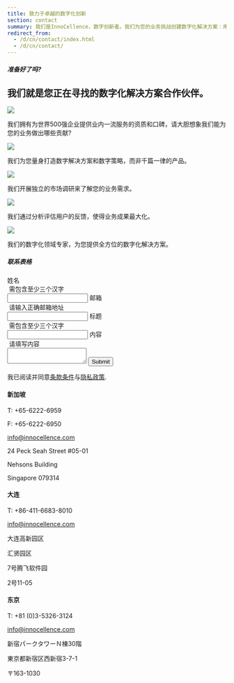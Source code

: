 ```yaml
---
title: 致力于卓越的数字化创新
section: contact
summary: 我们是InnoCellence，数字创新者。我们为您的业务挑战创建数字化解决方案：用户体验设计，移动应用和创新咨询。
redirect_from:
  - /d/cn/contact/index.html
  - /d/cn/contact/
---
```


<section class="full">
  <div class="container">
    <div class="row">
      <div class="col-t3 col-m5 col-l8">
        <h5 class="section-title">准备好了吗?</h5>
        <h2>我们就是您正在寻找的数字化解决方案合作伙伴。</h2>
      </div>
      <div class="col-t3 col-m3 col-l4">
        <img src="{{ site.baseurl }}/assets/img/contact/contact_partner.png">
      </div>
    </div>
  </div>
</section>
<section>
  <div class="container">
    <div class="row">
     <p class="centered">我们拥有为世界500强企业提供业内一流服务的资质和口碑，请大胆想象我们能为您的业务做出哪些贡献?</p>
      <div class="col-m4 col-l6">
        <div class="col-t3 col-m4 col-l6">
          <img src="{{ site.baseurl }}/assets/img/contact/01.png">
          <p>我们为您量身打造数字解决方案和数字策略，而非千篇一律的产品。</p>
        </div>
        <div class="col-t3 col-m4 col-l6">
          <img src="{{ site.baseurl }}/assets/img/contact/02.png">
          <p>我们开展独立的市场调研来了解您的业务需求。</p>
        </div>
      </div>
      <div class="col-m4 col-l6">
        <div class="col-t3 col-m4 col-l6">
          <img src="{{ site.baseurl }}/assets/img/contact/03.png">
          <p>我们通过分析评估用户的反馈，使得业务成果最大化。</p>
        </div>
        <div class="col-t3 col-m4 col-l6">
          <img src="{{ site.baseurl }}/assets/img/contact/04.png">
          <p>我们的数字化领域专家，为您提供全方位的数字化解决方案。</p>
        </div>
      </div>
    </div>
  </div>
</section>

<section class="contact" name="contact" id="contact-form">
  <div class="container">
    <h5 class="section-title">联系表格</h5>
    <form action="https://formspree.io/market@innocellence.com" method="POST" id="contact-form">
      <label for="name"><span>姓名</span><div class="message"><i class="fa fa-exclamation-circle">&nbsp;</i>需包含至少三个汉字</div>
      </label>
      <input type="text" name="name" id="contact-form-name" class="validate-input" minlength="3" required>
      <label for="email"><span>邮箱</span><div class="message"><i class="fa fa-exclamation-circle">&nbsp;</i>请输入正确邮箱地址</div>
      </label>
      <input type="email" name="_replyto" id="contact-form-email" class="validate-input" required>
      <label for="subject"><span>标题</span><div class="message"><i class="fa fa-exclamation-circle">&nbsp;</i>需包含至少三个汉字</div>
      </label>
      <input type="text" name="subject" id="contact-form-subject" class="validate-input" minlength="3" required>
      <label for="message"><span>内容</span><div class="message"><i class="fa fa-exclamation-circle">&nbsp;</i>请填写内容</div>
      </label>
      <textarea name="message" id="contact-form-message" required></textarea>
      <input type="submit" value="Submit">
      <input type="hidden" name="_next" value="{{ site.baseurl }}/cn/contact/thank-you/" />
      <input type="text" name="_gotcha" style="display:none" />
      <p>我已阅读并同意<a href="{{ site.baseurl }}/cn/corporate/disclaimer/">条款条件</a>与<a href="{{ site.baseurl }}/en/corporate/privacy/">隐私政策</a>.</p>
    </form>
  </div>
</section>


<section class="map">
  <div class="map-inner">
    <div class="map-card">
      <div id="singapore" class="map-card-container active">
        <div class="map-card-text">
          <h4>新加坡</h4>
          <p class="tel">T&#58; +65-6222-6959</p>
          <p class="fax">F&#58; +65-6222-6950</p>
          <a href="mailto:info@innocellence.com" class="email">info@innocellence.com</a>
          <p class="street-address">24 Peck Seah Street #05-01</p>
          <p class="building-name">Nehsons Building</p>
          <p class="postal-code">Singapore 079314</p>
        </div>
        <div id="map_canvas_singapore" class="map-area"></div>
      </div>
    </div>
    <div class="map-card">
      <div id="dalian" class="map-card-container">
        <div class="map-card-text">
          <h4>大连</h4>
          <p class="tel">T&#58; +86-411-6683-8010</p>
          <a href="mailto:info@innocellence.com" class="email">info@innocellence.com</a>
          <p class="postal-code">大连高新园区</p>
          <p class="building-name">汇贤园区</p>
          <p class="street-address">7号腾飞软件园</p>
          <p class="street-address">2号11-05</p>
        </div>
        <div id="map_canvas_dalian" class="map-area"></div>
      </div>
    </div>
    <div class="map-card">
      <div id="tokyo" class="map-card-container">
        <div class="map-card-text">
          <h4>东京</h4>
          <p class="tel">T&#58; +81 (0)3-5326-3124</p>
          <a href="mailto:info@innocellence.com" class="email">info@innocellence.com</a>
          <p class="building-name">新宿パークタワーＮ棟30階</p>
          <p class="street-address">東京都新宿区西新宿3-7-1</p>
          <p class="postal-code">〒163-1030</p>
        </div>
        <div id="map_canvas_tokyo" class="map-area"></div>
      </div>
    </div>
  </div>
</section>

